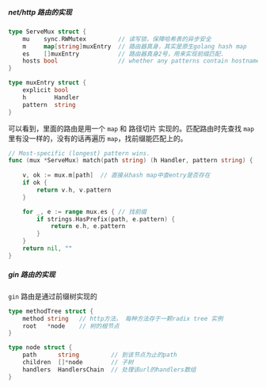 ##### net/http 路由的实现

```go
type ServeMux struct {
	mu    sync.RWMutex         // 读写锁，保障哈希表的异步安全
	m     map[string]muxEntry  // 路由器真身，其实是原生golang hash map
	es    []muxEntry           // 路由器真身2号，用来实现前缀匹配.
	hosts bool                 // whether any patterns contain hostnames
}

type muxEntry struct {
    explicit bool
    h        Handler
    pattern  string
}
```

可以看到，里面的路由是用一个 `map` 和 路径切片 实现的。匹配路由时先查找 `map` 里有没一样的，没有的话再遍历 `map`，找前缀能匹配上的。

```go
// Most-specific (longest) pattern wins.
func (mux *ServeMux) match(path string) (h Handler, pattern string) {
   
	v, ok := mux.m[path]  // 直接从hash map中查entry是否存在
	if ok {
		return v.h, v.pattern
	}

	for _, e := range mux.es { // 找前缀
		if strings.HasPrefix(path, e.pattern) {
			return e.h, e.pattern
		}
	}
	return nil, ""
}
```





##### gin 路由的实现

`gin` 路由是通过前缀树实现的

```go
type methodTree struct {
	method string   // http方法， 每种方法存于一颗radix tree 实例
	root   *node    // 树的根节点
}

type node struct {
	path      string         // 到该节点为止的path
	children  []*node        // 子树
	handlers  HandlersChain  // 处理该url的handlers数组
}
```

